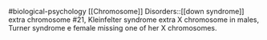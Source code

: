 #biological-psychology 
[[Chromosome]] Disorders::[[down syndrome]] extra chromosome #21, Kleinfelter syndrome extra X chromosome in males, Turner syndrome e female missing one of her X chromosomes.
<!--SR:!2023-12-21,3,250-->